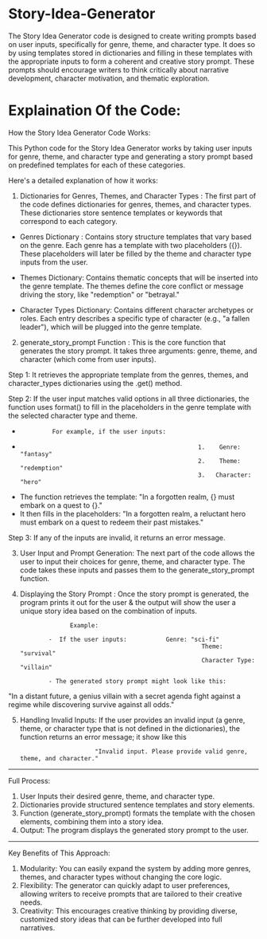 # Story-Idea-Generator
The Story Idea Generator code is designed to create writing prompts based on user inputs, specifically for genre, theme, and character type. It does so by using templates stored in dictionaries and filling in these templates with the appropriate inputs to form a coherent and creative story prompt. These prompts should encourage writers to think critically about narrative development, character motivation, and thematic exploration.

# Explaination Of the Code:
How the Story Idea Generator Code Works:

This Python code for the Story Idea Generator works by taking user inputs for genre, theme, and character type and generating a story prompt based on predefined templates for each of these categories. 

Here's a detailed explanation of how it works:

1. Dictionaries for Genres, Themes, and Character Types :
The first part of the code defines dictionaries for genres, themes, and character types. These dictionaries store sentence templates or keywords that correspond to each category.

- Genres Dictionary : Contains story structure templates that vary based on the genre. Each genre has a template with two placeholders ({}). 
                                   These placeholders will later be filled by the theme and character type inputs from the user.

- Themes Dictionary: Contains thematic concepts that will be inserted into the genre template. The themes define the core conflict or 
                                   message driving the story, like "redemption" or "betrayal."

- Character Types Dictionary: Contains different character archetypes or roles. Each entry describes a specific type of character (e.g., "a fallen 
                                                leader"), which will be plugged into the genre template.

2. generate_story_prompt Function : This is the core function that generates the story prompt. It takes three arguments: genre, theme, and 
                                                            character (which come from user inputs).

Step 1: It retrieves the appropriate template from the genres, themes, and character_types dictionaries using the .get() method.

Step 2: If the user input matches valid options in all three dictionaries, the function uses format() to fill in the placeholders in the genre 
            template with the selected character type and theme.

-              For example, if the user inputs:
- 
                                                        1.    Genre: "fantasy"
                                                        2.    Theme: "redemption"
                                                        3.   Character: "hero"

- The function retrieves the template: "In a forgotten realm, {} must embark on a quest to {}."
- It then fills in the placeholders:  "In a forgotten realm, a reluctant hero must embark on a quest to redeem their past mistakes."
 
Step 3: If any of the inputs are invalid, it returns an error message.

3. User Input and Prompt Generation:  The next part of the code allows the user to input their choices for genre, theme, and character type. 
                                                               The code takes these inputs and passes them to the generate_story_prompt function.

4. Displaying the Story Prompt : Once the story prompt is generated, the program prints it out for the user & the output will show the user 
                                                     a unique story idea based on the combination of inputs.

                     Example:

               -  If the user inputs:           Genre: "sci-fi"
                                                          Theme: "survival"
                                                          Character Type: "villain"

               - The generated story prompt might look like this:
"In a distant future, a genius villain with a secret agenda fight against a regime while discovering survive against all odds."

5. Handling Invalid Inputs: If the user provides an invalid input (a genre, theme, or character type that is not defined in the dictionaries), the 
                                           function returns an error message; it show like this

                            "Invalid input. Please provide valid genre, theme, and character."
-------------------------------------------------------------------------------------------------------------------------------------------------------------------------------
Full Process:

1. User Inputs their desired genre, theme, and character type.
2. Dictionaries provide structured sentence templates and story elements.
3. Function (generate_story_prompt) formats the template with the chosen elements, combining them into a story idea.
4. Output: The program displays the generated story prompt to the user.
   
-------------------------------------------------------------------------------------------------------------------------------------------------------------------------------------------
Key Benefits of This Approach:

1. Modularity: You can easily expand the system by adding more genres, themes, and character types without changing the core logic.
2. Flexibility: The generator can quickly adapt to user preferences, allowing writers to receive prompts that are tailored to their creative needs.
3. Creativity: This encourages creative thinking by providing diverse, customized story ideas that can be further developed into full narratives.
